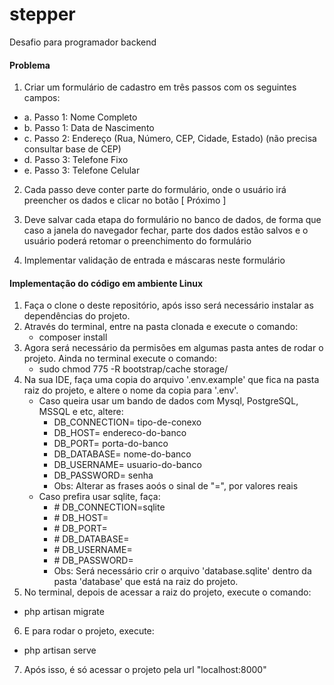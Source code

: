 # stepper 
Desafio para programador backend

#### Problema
1. Criar um formulário de cadastro em três passos com os seguintes campos:
- a. Passo 1: Nome Completo
- b. Passo 1: Data de Nascimento
- c. Passo 2: Endereço (Rua, Número, CEP, Cidade, Estado) (não precisa consultar base de CEP)
- d. Passo 3: Telefone Fixo
- e. Passo 3: Telefone Celular

2. Cada passo deve conter parte do formulário, onde o usuário irá preencher os dados e clicar no botão [ Próximo ]

3. Deve salvar cada etapa do formulário no banco de dados, de forma que caso a janela do navegador fechar, parte dos dados estão salvos e o usuário poderá retomar o preenchimento do formulário

4. Implementar validação de entrada e máscaras neste formulário


#### Implementação do código em ambiente Linux
1. Faça o clone o deste repositório, após isso será necessário instalar as dependências do projeto.
2. Através do terminal, entre na pasta clonada e execute o comando:
    * composer install
3. Agora será necessário da permisões em algumas pasta antes de rodar o projeto. Ainda no terminal execute o comando:
    * sudo chmod 775 -R bootstrap/cache storage/
4. Na sua IDE, faça uma copia do arquivo '.env.example' que fica na pasta raiz do projeto, e altere o nome da copia para '.env'.
    * Caso queira usar um bando de dados com Mysql, PostgreSQL, MSSQL e etc, altere:
        * DB_CONNECTION= tipo-de-conexo
        * DB_HOST= endereco-do-banco
        * DB_PORT= porta-do-banco
        * DB_DATABASE= nome-do-banco
        * DB_USERNAME= usuario-do-banco
        * DB_PASSWORD= senha
        * Obs: Alterar as frases aoós o sinal de "=", por valores reais
    * Caso prefira usar sqlite, faça:
        * \# DB_CONNECTION=sqlite 
        * \# DB_HOST= 
        * \# DB_PORT= 
        * \# DB_DATABASE=
        * \# DB_USERNAME=
        * \# DB_PASSWORD=
        * Obs: Será necessário crir o arquivo 'database.sqlite' dentro da pasta 'database' que está na raiz do projeto.
5. No terminal, depois de acessar a raiz do projeto, execute o comando:
- php artisan migrate
6. E para rodar o projeto, execute:
- php artisan serve
7. Após isso, é só acessar o projeto pela url "localhost:8000" 